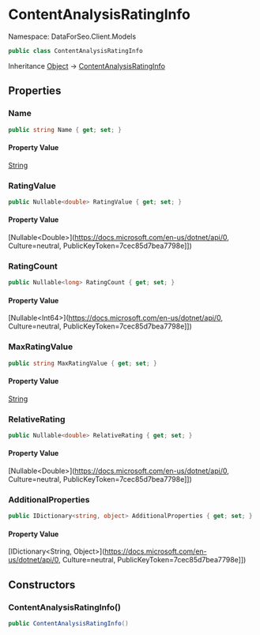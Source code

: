 # ContentAnalysisRatingInfo

Namespace: DataForSeo.Client.Models

```csharp
public class ContentAnalysisRatingInfo
```

Inheritance [Object](https://docs.microsoft.com/en-us/dotnet/api/Object) → [ContentAnalysisRatingInfo](./ContentAnalysisRatingInfo.md)

## Properties

### **Name**

```csharp
public string Name { get; set; }
```

#### Property Value

[String](https://docs.microsoft.com/en-us/dotnet/api/String)<br>

### **RatingValue**

```csharp
public Nullable<double> RatingValue { get; set; }
```

#### Property Value

[Nullable&lt;Double&gt;](https://docs.microsoft.com/en-us/dotnet/api/0, Culture=neutral, PublicKeyToken=7cec85d7bea7798e]])<br>

### **RatingCount**

```csharp
public Nullable<long> RatingCount { get; set; }
```

#### Property Value

[Nullable&lt;Int64&gt;](https://docs.microsoft.com/en-us/dotnet/api/0, Culture=neutral, PublicKeyToken=7cec85d7bea7798e]])<br>

### **MaxRatingValue**

```csharp
public string MaxRatingValue { get; set; }
```

#### Property Value

[String](https://docs.microsoft.com/en-us/dotnet/api/String)<br>

### **RelativeRating**

```csharp
public Nullable<double> RelativeRating { get; set; }
```

#### Property Value

[Nullable&lt;Double&gt;](https://docs.microsoft.com/en-us/dotnet/api/0, Culture=neutral, PublicKeyToken=7cec85d7bea7798e]])<br>

### **AdditionalProperties**

```csharp
public IDictionary<string, object> AdditionalProperties { get; set; }
```

#### Property Value

[IDictionary&lt;String, Object&gt;](https://docs.microsoft.com/en-us/dotnet/api/0, Culture=neutral, PublicKeyToken=7cec85d7bea7798e]])<br>

## Constructors

### **ContentAnalysisRatingInfo()**

```csharp
public ContentAnalysisRatingInfo()
```
